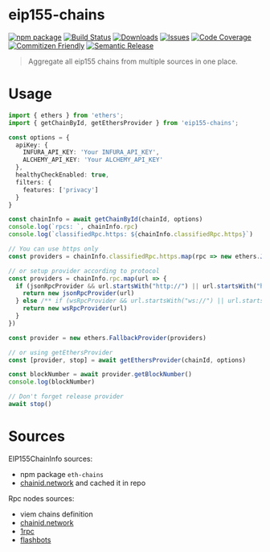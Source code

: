 # eip155-chains

[![npm package][npm-img]][npm-url]
[![Build Status][build-img]][build-url]
[![Downloads][downloads-img]][downloads-url]
[![Issues][issues-img]][issues-url]
[![Code Coverage][codecov-img]][codecov-url]
[![Commitizen Friendly][commitizen-img]][commitizen-url]
[![Semantic Release][semantic-release-img]][semantic-release-url]

> Aggregate all eip155 chains from multiple sources in one place.

# Usage

```Typescript
import { ethers } from 'ethers';
import { getChainById, getEthersProvider } from 'eip155-chains';

const options = {
  apiKey: {
    INFURA_API_KEY: 'Your INFURA_API_KEY',
    ALCHEMY_API_KEY: 'Your ALCHEMY_API_KEY'
  },
  healthyCheckEnabled: true,
  filters: {
    features: ['privacy']
  }
}

const chainInfo = await getChainById(chainId, options)
console.log(`rpcs: `, chainInfo.rpc)
console.log(`classifiedRpc.https: ${chainInfo.classifiedRpc.https}`)

// You can use https only
const providers = chainInfo.classifiedRpc.https.map(rpc => new ethers.JsonRpcProvider(rpc.url))

// or setup provider according to protocol
const providers = chainInfo.rpc.map(url => {
  if (jsonRpcProvider && url.startsWith("http://") || url.startsWith("https://")) {
    return new jsonRpcProvider(url)
  } else /** if (wsRpcProvider && url.startsWith("ws://") || url.startsWith("wss://")) */ {
    return new wsRpcProvider(url)
  }
})

const provider = new ethers.FallbackProvider(providers)

// or using getEthersProvider
const [provider, stop] = await getEthersProvider(chainId, options)

const blockNumber = await provider.getBlockNumber()
console.log(blockNumber)

// Don't forget release provider
await stop()
```

# Sources

EIP155ChainInfo sources:

- npm package `eth-chains`
- [chainid.network](https://chainid.network/chains.json) and cached it in repo

Rpc nodes sources:

- viem chains definition
- [chainid.network](https://chainid.network/chains.json)
- [1rpc](https://www.1rpc.io/)
- [flashbots](https://docs.flashbots.net/flashbots-protect/quick-start)

[build-img]:https://github.com/ryansonshine/typescript-npm-package-template/actions/workflows/release.yml/badge.svg
[build-url]:https://github.com/ryansonshine/typescript-npm-package-template/actions/workflows/release.yml
[downloads-img]:https://img.shields.io/npm/dt/typescript-npm-package-template
[downloads-url]:https://www.npmtrends.com/typescript-npm-package-template
[npm-img]:https://img.shields.io/npm/v/typescript-npm-package-template
[npm-url]:https://www.npmjs.com/package/typescript-npm-package-template
[issues-img]:https://img.shields.io/github/issues/ryansonshine/typescript-npm-package-template
[issues-url]:https://github.com/ryansonshine/typescript-npm-package-template/issues
[codecov-img]:https://codecov.io/gh/ryansonshine/typescript-npm-package-template/branch/main/graph/badge.svg
[codecov-url]:https://codecov.io/gh/ryansonshine/typescript-npm-package-template
[semantic-release-img]:https://img.shields.io/badge/%20%20%F0%9F%93%A6%F0%9F%9A%80-semantic--release-e10079.svg
[semantic-release-url]:https://github.com/semantic-release/semantic-release
[commitizen-img]:https://img.shields.io/badge/commitizen-friendly-brightgreen.svg
[commitizen-url]:http://commitizen.github.io/cz-cli/

